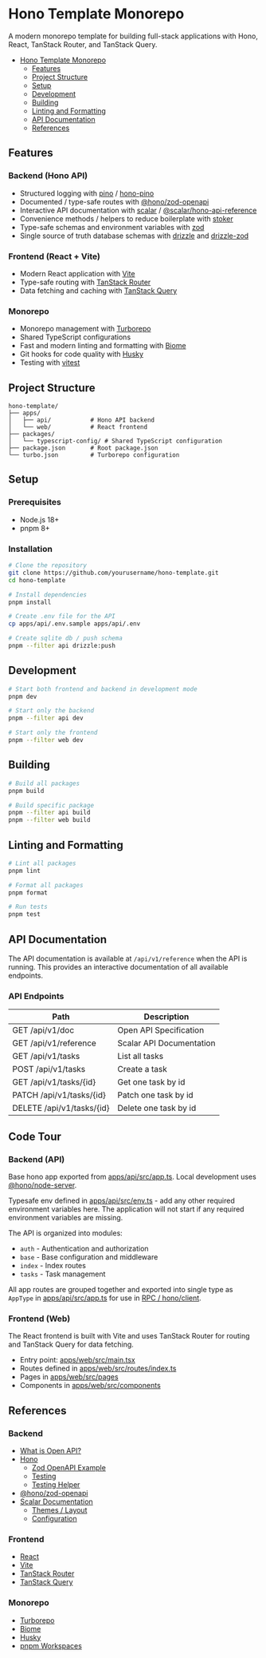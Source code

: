 # Hono Template Monorepo

A modern monorepo template for building full-stack applications with Hono, React, TanStack Router, and TanStack Query.

- [Hono Template Monorepo](#hono-template-monorepo)
  - [Features](#features)
  - [Project Structure](#project-structure)
  - [Setup](#setup)
  - [Development](#development)
  - [Building](#building)
  - [Linting and Formatting](#linting-and-formatting)
  - [API Documentation](#api-documentation)
  - [References](#references)

## Features

### Backend (Hono API)
- Structured logging with [pino](https://getpino.io/) / [hono-pino](https://www.npmjs.com/package/hono-pino)
- Documented / type-safe routes with [@hono/zod-openapi](https://github.com/honojs/middleware/tree/main/packages/zod-openapi)
- Interactive API documentation with [scalar](https://scalar.com/#api-docs) / [@scalar/hono-api-reference](https://github.com/scalar/scalar/tree/main/packages/hono-api-reference)
- Convenience methods / helpers to reduce boilerplate with [stoker](https://www.npmjs.com/package/stoker)
- Type-safe schemas and environment variables with [zod](https://zod.dev/)
- Single source of truth database schemas with [drizzle](https://orm.drizzle.team/docs/overview) and [drizzle-zod](https://orm.drizzle.team/docs/zod)

### Frontend (React + Vite)
- Modern React application with [Vite](https://vitejs.dev/)
- Type-safe routing with [TanStack Router](https://tanstack.com/router)
- Data fetching and caching with [TanStack Query](https://tanstack.com/query)

### Monorepo
- Monorepo management with [Turborepo](https://turbo.build/)
- Shared TypeScript configurations
- Fast and modern linting and formatting with [Biome](https://biomejs.dev/)
- Git hooks for code quality with [Husky](https://typicode.github.io/husky/)
- Testing with [vitest](https://vitest.dev/)

## Project Structure

```
hono-template/
├── apps/
│   ├── api/           # Hono API backend
│   └── web/           # React frontend
├── packages/
│   └── typescript-config/ # Shared TypeScript configuration
├── package.json       # Root package.json
└── turbo.json         # Turborepo configuration
```

## Setup

### Prerequisites

- Node.js 18+
- pnpm 8+

### Installation

```sh
# Clone the repository
git clone https://github.com/yourusername/hono-template.git
cd hono-template

# Install dependencies
pnpm install

# Create .env file for the API
cp apps/api/.env.sample apps/api/.env

# Create sqlite db / push schema
pnpm --filter api drizzle:push
```

## Development

```sh
# Start both frontend and backend in development mode
pnpm dev

# Start only the backend
pnpm --filter api dev

# Start only the frontend
pnpm --filter web dev
```

## Building

```sh
# Build all packages
pnpm build

# Build specific package
pnpm --filter api build
pnpm --filter web build
```

## Linting and Formatting

```sh
# Lint all packages
pnpm lint

# Format all packages
pnpm format

# Run tests
pnpm test
```

## API Documentation

The API documentation is available at `/api/v1/reference` when the API is running. This provides an interactive documentation of all available endpoints.

### API Endpoints

| Path                    | Description              |
| ----------------------- | ------------------------ |
| GET /api/v1/doc         | Open API Specification   |
| GET /api/v1/reference   | Scalar API Documentation |
| GET /api/v1/tasks       | List all tasks           |
| POST /api/v1/tasks      | Create a task            |
| GET /api/v1/tasks/{id}  | Get one task by id       |
| PATCH /api/v1/tasks/{id}| Patch one task by id     |
| DELETE /api/v1/tasks/{id}| Delete one task by id    |

## Code Tour

### Backend (API)

Base hono app exported from [apps/api/src/app.ts](./apps/api/src/app.ts). Local development uses [@hono/node-server](https://hono.dev/docs/getting-started/nodejs).

Typesafe env defined in [apps/api/src/env.ts](./apps/api/src/env.ts) - add any other required environment variables here. The application will not start if any required environment variables are missing.

The API is organized into modules:

- `auth` - Authentication and authorization
- `base` - Base configuration and middleware
- `index` - Index routes
- `tasks` - Task management

All app routes are grouped together and exported into single type as `AppType` in [apps/api/src/app.ts](./apps/api/src/app.ts) for use in [RPC / hono/client](https://hono.dev/docs/guides/rpc).

### Frontend (Web)

The React frontend is built with Vite and uses TanStack Router for routing and TanStack Query for data fetching.

- Entry point: [apps/web/src/main.tsx](./apps/web/src/main.tsx)
- Routes defined in [apps/web/src/routes/index.ts](./apps/web/src/routes/index.ts)
- Pages in [apps/web/src/pages](./apps/web/src/pages)
- Components in [apps/web/src/components](./apps/web/src/components)

## References

### Backend
- [What is Open API?](https://swagger.io/docs/specification/v3_0/about/)
- [Hono](https://hono.dev/)
  - [Zod OpenAPI Example](https://hono.dev/examples/zod-openapi)
  - [Testing](https://hono.dev/docs/guides/testing)
  - [Testing Helper](https://hono.dev/docs/helpers/testing)
- [@hono/zod-openapi](https://github.com/honojs/middleware/tree/main/packages/zod-openapi)
- [Scalar Documentation](https://github.com/scalar/scalar/tree/main/?tab=readme-ov-file#documentation)
  - [Themes / Layout](https://github.com/scalar/scalar/blob/main/documentation/themes.md)
  - [Configuration](https://github.com/scalar/scalar/blob/main/documentation/configuration.md)

### Frontend
- [React](https://react.dev/)
- [Vite](https://vitejs.dev/)
- [TanStack Router](https://tanstack.com/router/latest)
- [TanStack Query](https://tanstack.com/query/latest)

### Monorepo
- [Turborepo](https://turbo.build/repo)
- [Biome](https://biomejs.dev/)
- [Husky](https://typicode.github.io/husky/)
- [pnpm Workspaces](https://pnpm.io/workspaces)

